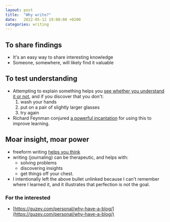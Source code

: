 ```yaml
---
layout: post
title:  "Why write?"
date:   2022-05-12 19:00:00 +0200
categories: writing
---
```


## To share findings
- It's an easy way to share interesting knowledge
- Someone, somewhere, will likely find it valuable

## To test understanding
- Attempting to explain something helps you [see whether you understand it or not](http://www.covingtoninnovations.com/mc/WriteThinkLearn.pdf), and if you discover that you don't: 
    1. wash your hands
    1. put on a pair of slightly larger glasses
    1. try again
- Richard Feynman conjured [a powerful incantation](https://fs.blog/feynman-technique/) for using this to improve learning.

## Moar insight, moar power
- freeform writing [helps you think](http://www.covingtoninnovations.com/mc/WriteThinkLearn.pdfd)
- writing (journaling) can be therapeutic, and helps with:
    - solving problems
    - discovering insights
    - get things off your chest. 
- I intentionally left the above bullet unlinked because I can't remember where I learned it, and it illustrates that perfection is not the goal.

### For the interested

- [https://guzey.com/personal/why-have-a-blog/](https://guzey.com/personal/why-have-a-blog/)